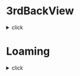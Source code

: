 # 3rdBackView
<details>
  <summary> click </summary>
3인칭 백뷰

https://youtu.be/537B1kJp9YQ 참고

<img src="https://user-images.githubusercontent.com/84231954/145943447-132b7da4-872e-41ff-8990-26254e5736f2.gif">
</details>
 
# Loaming
<details>
  <summary> click </summary>
오브젝트 로밍
 
<img src="https://user-images.githubusercontent.com/84231954/145973894-48c9cbf4-27ff-4119-bb83-0062a377787a.gif">
</details>
